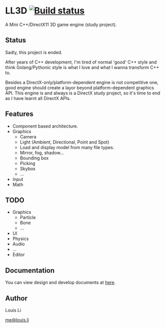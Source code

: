# LL3D [![Build status](https://ci.appveyor.com/api/projects/status/5099p8c414wdjib8?svg=true)](https://ci.appveyor.com/project/litianqi/ll3d)

A Mini C++/DirectX11 3D game engine (study project).

## Status

Sadly, this project is ended.

After years of C++ development, I'm tired of normal 'good' C++ style and think Golang/Pythonic style is what I love and what I wanna transform C++ to.

Besides a DirectX-only/platform-dependent engine is not competitive one, good engine should create a layor beyond platform-dependent graphics API. This engine is and always is a DirectX study project, so it's time to end as I have learnt all DirectX APIs.

## Features

- Component based architecture.
- Graphics
  - Camera
  - Light (Ambient, Directional, Point and Spot)
  - Load and display model from many file types.
  - Mirror, fog, shadow...
  - Bounding box
  - Picking
  - Skybox
  - ...
- Input
- Math

## TODO

- Graphics
  - Particle
  - Bone
  - ...
- UI
- Physics
- Audio
- ...
- Editor

## Documentation

You can view design and develop documents at [here](https://onedrive.live.com/redir?page=view&resid=CD6518D498235073!2141&authkey=!AMsU_BK42yKOQEU).

## Author

Louis Li

me@louis.li


